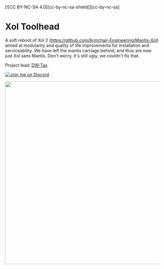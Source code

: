 [![CC BY-NC-SA 4.0][cc-by-nc-sa-shield]][cc-by-nc-sa]

# Xol Toolhead
A soft reboot of Xol 2 (<https://github.com/Armchair-Engineering/Mantis-Xol>) aimed at modularity and quality of life improvements for installation and serviceability. We have left the mantis carriage behind, and thus are now just Xol sans Mantis. Don't worry, it's still ugly, we couldn't fix that.

Project lead: [DW-Tas](https://github.com/DW-Tas)

[![Join me on Discord](https://discord.com/api/guilds/1029426383614648421/widget.png?style=banner2)](https://discord.gg/armchairengineeringsux)

<img src='assets/images/full_assembly.png' width=600 />
